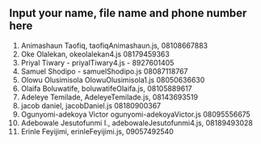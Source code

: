 ## Input your name, file name and phone number here

1. Animashaun Taofiq, taofiqAnimashaun.js, 08108667883
2. Oke Olalekan, okeolalekan4.js 08179459363
3. Priyal Tiwary - priyalTiwary4.js - 8927601405
4. Samuel Shodipo - samuelShodipo.js 08087118767
5. Olowu Olusimisola OlowuOlusimisola1.js 08050636630
6. Olaifa Boluwatife, boluwatifeOlaifa.js, 08105889617
7. Adeleye Temilade, AdeleyeTemilade.js, 08143693519
8. jacob daniel, jacobDaniel.js 08180900367
9. Ogunyomi-adekoya Victor ogunyomi-adekoyaVictor.js  08095556675
10. Adebowale Jesutofunmi I., adebowaleJesutofunmi4.js, 08189493028
11. Erinle Feyijimi, erinleFeyijimi.js, 09057492540
